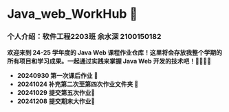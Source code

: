 # Java_web_WorkHub 🚀

### **个人介绍：软件工程2203班 余水深 2100150182**

**欢迎来到 24-25 学年度的 Java Web 课程作业仓库！这里将会存放我整个学期的所有项目和学习成果。一起通过实践来掌握 Java Web 开发的技术吧！👨‍💻👩‍💻**

- **20240930 第一次课后作业 📝**
- **20241024 补充第二次至第四次作业文件夹 📁**
- **20241029** **提交第五次作业📁**
- **20241208** **提交期末大作业📁**
